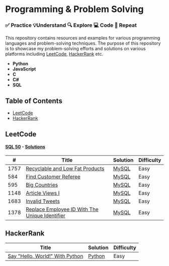 # Programming & Problem Solving

### ✅ Practice 💡Understand 🔍 Explore 💻 Code 🔁 Repeat

This repository contains resources and examples for various programming languages and problem-solving techniques. The purpose of this repository is to showcase my problem-solving efforts and solutions on various platforms including [LeetCode](https://leetcode.com), [HackerRank](https://www.hackerrank.com) etc.

- **Python**
- **JavaScript**
- **C**
- **C#**
- **SQL**

## Table of Contents

- [LeetCode](#LeetCode)
- [HackerRank](#HackerRank)

## LeetCode

#### [SQL 50](https://leetcode.com/studyplan/top-sql-50) - [Solutions](/sql/leetcode/sql%2050/)

| #    | Title                                                                                                                          | Solution                                  | Difficulty |
| ---- | ------------------------------------------------------------------------------------------------------------------------------ | ----------------------------------------- | ---------- |
| 1757 | [Recyclable and Low Fat Products](https://leetcode.com/problems/recyclable-and-low-fat-products)                               | [MySQL](./sql/leetcode/sql%2050/1757.sql) | Easy       |
| 584  | [Find Customer Referee](https://leetcode.com/problems/find-customer-referee)                                                   | [MySQL](./sql/leetcode/sql%2050/584)      | Easy       |
| 595  | [Big Countries](https://leetcode.com/problems/big-countries)                                                                   | [MySQL](./sql/leetcode/sql%2050/595.sql)  | Easy       |
| 1148 | [Article Views I](https://leetcode.com/problems/article-views-i)                                                               | [MySQL](./sql/leetcode/sql%2050/1148.sql) | Easy       |
| 1683 | [Invalid Tweets](https://leetcode.com/problems/invalid-tweets)                                                                 | [MySQL](./sql/leetcode/sql%2050/1683.sql) | Easy       |
| 1378 | [Replace Employee ID With The Unique Identifier](https://leetcode.com/problems/replace-employee-id-with-the-unique-identifier) | [MySQL](./sql/leetcode/sql%2050/1378.sql) | Easy       |

## HackerRank

| Title                                                                                   | Solution                                     | Difficulty |
| --------------------------------------------------------------------------------------- | -------------------------------------------- | ---------- |
| [Say "Hello, World!" With Python](https://www.hackerrank.com/challenges/py-hello-world) | [Python](./Python/HackerRank/Hello_World.py) | Easy       |
